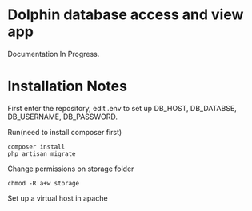 # Dolphin database access and view app

Documentation In Progress.

# Installation Notes
First enter the repository, edit .env to set up DB_HOST, DB_DATABSE, DB_USERNAME, DB_PASSWORD.

Run(need to install composer first)

    composer install
    php artisan migrate

Change permissions on storage folder

    chmod -R a+w storage

Set up a virtual host in apache